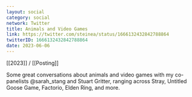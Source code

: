 ```yaml
---
layout: social
category: social
network: Twitter
title: Animals and Video Games
link: https://twitter.com/steinea/status/1666132432842788864
twitterID: 1666132432842788864
date: 2023-06-06
---
```


[[2023]] / [[Posting]]

Some great conversations about animals and video games with my co-panelists @sarah_stang and Stuart Gritter, ranging across Stray, Untitled Goose Game, Factorio, Elden Ring, and more.
